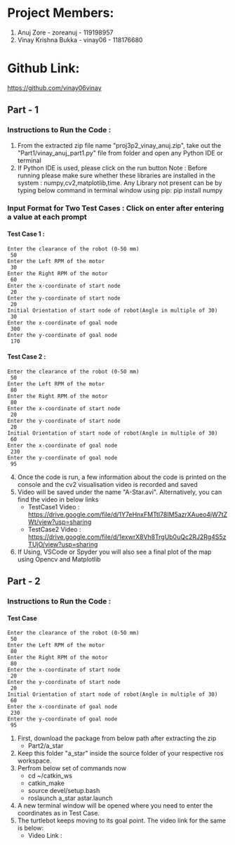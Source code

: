 # Project Members:
1. Anuj Zore - zoreanuj - 119198957
2. Vinay Krishna Bukka - vinay06 - 118176680

# Github Link: 

https://github.com/vinay06vinay

## Part - 1
### Instructions to Run the Code : 

1. From the extracted zip file name "proj3p2_vinay_anuj.zip", take out the "Part1/vinay_anuj_part1.py" file from folder and open any Python IDE or terminal
2. If Python IDE is used, please click on the run button
Note : Before running please make sure whether these libraries are installed in the system : numpy,cv2,matplotlib,time.
Any Library not present can be by typing below command in terminal window using pip:
       pip install numpy
       
### Input Format for Two Test Cases : Click on enter after entering a value at each prompt

#### Test Case 1 : 
	Enter the clearance of the robot (0-50 mm)
	 50
	Enter the Left RPM of the motor
	 30
	Enter the Right RPM of the motor
	 60
	Enter the x-coordinate of start node
	 20
	Enter the y-coordinate of start node
	 20
	Initial Orientation of start node of robot(Angle in multiple of 30)
	 30
	Enter the x-coordinate of goal node
	 300
	Enter the y-coordinate of goal node
	 170
#### Test Case 2 : 
	Enter the clearance of the robot (0-50 mm)
	 50
	Enter the Left RPM of the motor
	 80
	Enter the Right RPM of the motor
	 80
	Enter the x-coordinate of start node
	 20
	Enter the y-coordinate of start node
	 20
	Initial Orientation of start node of robot(Angle in multiple of 30)
	 60
	Enter the x-coordinate of goal node
	 230
	Enter the y-coordinate of goal node
	 95



4. Once the code is run, a few information about the code is printed on the console and the cv2 visualisation video is recorded and saved
5. Video will be saved under the name "A-Star.avi". Alternatively, you can find the video in below links
    * TestCase1 Video : https://drive.google.com/file/d/1Y7eHnxFMTtI78IM5azrXAueo4jW7tZWt/view?usp=sharing
    * TestCase2 Video : https://drive.google.com/file/d/1exwrX8Vh8TrgUb0uQc2RJ2Rg4S5zTUjO/view?usp=sharing
6. If Using, VSCode or Spyder you will also see a final plot of the map using Opencv and Matplotlib


## Part - 2
### Instructions to Run the Code : 

#### Test Case

	Enter the clearance of the robot (0-50 mm)
	 50
	Enter the Left RPM of the motor
	 80
	Enter the Right RPM of the motor
	 80
	Enter the x-coordinate of start node
	 20
	Enter the y-coordinate of start node
	 20
	Initial Orientation of start node of robot(Angle in multiple of 30)
	 60
	Enter the x-coordinate of goal node
	 230
	Enter the y-coordinate of goal node
	 95
1. First, download the package from below path after extracting the zip
	* Part2/a_star
2. Keep this folder "a_star" inside the source folder of your respective ros workspace.
3. Perfrom below set of commands now 
	* cd ~/catkin_ws
	* catkin_make
	* source devel/setup.bash
	* roslaunch a_star astar.launch
4. A new terminal window will be opened where you need to enter the coordinates as in Test Case.
5. The turtlebot keeps moving to its goal point. The video link for the same is below:
	* Video Link : 
